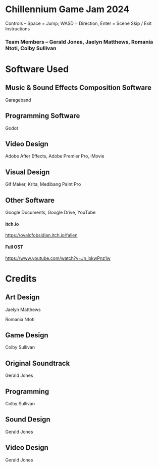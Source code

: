 # Chillennium Game Jam 2024

Controls – Space = Jump; WASD = Direction, Enter = Scene Skip / Exit Instructions

### Team Members – Gerald Jones, Jaelyn Matthews, Romania Ntoti, Colby Sullivan

# Software Used

## Music & Sound Effects Composition Software
Garageband
## Programming Software
Godot
## Video Design
Adobe After Effects, Adobe Premier Pro, iMovie
## Visual Design
Gif Maker, Krita, Medibang Paint Pro
## Other Software
Google Documents, Google Drive, YouTube

#### itch.io
https://ovalofobsidian.itch.io/fallen

#### Full OST
https://www.youtube.com/watch?v=Jn_bkwPnz1w 



# Credits

## Art Design

Jaelyn Matthews

Romania Ntoti

## Game Design

Colby Sullivan

## Original Soundtrack

Gerald Jones

## Programming

Colby Sullivan

## Sound Design

Gerald Jones

## Video Design

Gerald Jones

